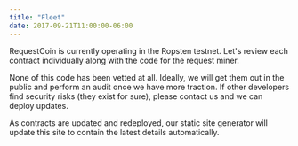 ```yaml
---
title: "Fleet"
date: 2017-09-21T11:00:00-06:00
---
```


RequestCoin is currently operating in the Ropsten testnet. Let's review each contract individually along with the code for the request miner.

None of this code has been vetted at all. Ideally, we will get them out in the public and perform an audit once we have more traction. If other developers find security risks (they exist for sure), please contact us and we can deploy updates.

As contracts are updated and redeployed, our static site generator will update this site to contain the latest details automatically.

